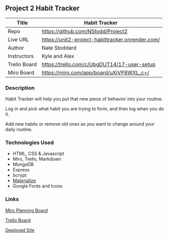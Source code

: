 ## Project 2 Habit Tracker

|Title|Habit Tracker|
|-|-|
|Repo|https://github.com/NStodd/Project2|
|Live URL|https://unit2-project-habittracker.onrender.com/|
|Author|Nate Stoddard|
|Instructors|Kyle and Alex|
|Trello Board|https://trello.com/c/UbgDUT14/17-user-setup|
|Miro Board|https://miro.com/app/board/uXjVP8WXL_c=/|


### Description
Habit Tracker will help you put that new piece of behavior into your routine.

Log in and pick what habit you are trying to form, and then log when you do it.

Add new habits or remove old ones as you want to change around your daily routine.

### Technologies Used
- HTML, CSS & Javascript
- Miro, Trello, Markdown
- MongoDB
- Express
- bcrypt
- [Materialize](https://materializecss.com/)
- Google Fonts and Icons

### Links
[Miro Planning Board](https://miro.com/welcomeonboard/SGU1cVE5VVQ4ZGJ2NGw1cmtnaW9hcGllU2E1M05YN3BHaGNTdTR3WjQ1a3dOeVBFZ3c5R0Z2aVV5UG5Ua2lLZHwzMDc0NDU3MzQ3NTkyNTEzODU4fDI=?share_link_id=839530960722)

[Trello Board](https://trello.com/invite/b/pqY9vwba/ATTI5cfff0259babecaf49bb489cddaf40a7F1998DFD/unit-2-project)

[Deployed Site](https://unit2-project-habittracker.onrender.com/)

